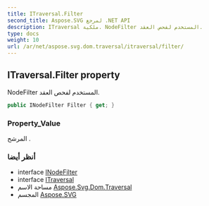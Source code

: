 ```yaml
---
title: ITraversal.Filter
second_title: Aspose.SVG لمرجع .NET API
description: ITraversal ملكية. NodeFilter المستخدم لفحص العقد.
type: docs
weight: 10
url: /ar/net/aspose.svg.dom.traversal/itraversal/filter/
---
```

## ITraversal.Filter property

NodeFilter المستخدم لفحص العقد.

```csharp
public INodeFilter Filter { get; }
```

### Property_Value

المرشح .

### أنظر أيضا

* interface [INodeFilter](../../inodefilter/)
* interface [ITraversal](../)
* مساحة الاسم [Aspose.Svg.Dom.Traversal](../../itraversal/)
* المجسم [Aspose.SVG](../../../)


